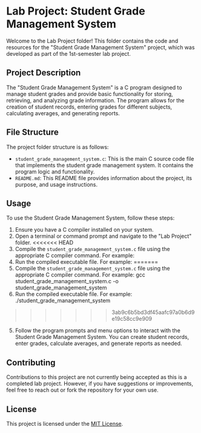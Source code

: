 # Lab Project: Student Grade Management System

Welcome to the Lab Project folder! This folder contains the code and resources for the "Student Grade Management System" project, which was developed as part of the 1st-semester lab project.

## Project Description

The "Student Grade Management System" is a C program designed to manage student grades and provide basic functionality for storing, retrieving, and analyzing grade information. The program allows for the creation of student records, entering grades for different subjects, calculating averages, and generating reports.

## File Structure

The project folder structure is as follows:


- `student_grade_management_system.c`: This is the main C source code file that implements the student grade management system. It contains the program logic and functionality.
- `README.md`: This README file provides information about the project, its purpose, and usage instructions.

## Usage

To use the Student Grade Management System, follow these steps:

1. Ensure you have a C compiler installed on your system.
2. Open a terminal or command prompt and navigate to the "Lab Project" folder.
<<<<<<< HEAD
3. Compile the `student_grade_management_system.c` file using the appropriate C compiler command. For example:
4. Run the compiled executable file. For example:
=======
3. Compile the `student_grade_management_system.c` file using the appropriate C compiler command. For example: gcc student_grade_management_system.c -o student_grade_management_system
4. Run the compiled executable file. For example: ./student_grade_management_system
>>>>>>> 3ab9c6b5bd3df45aafc97a0b6d9e19c58cc9e909
5. Follow the program prompts and menu options to interact with the Student Grade Management System. You can create student records, enter grades, calculate averages, and generate reports as needed.


## Contributing

Contributions to this project are not currently being accepted as this is a completed lab project. However, if you have suggestions or improvements, feel free to reach out or fork the repository for your own use.

## License

This project is licensed under the [MIT License](https://opensource.org/licenses/MIT).

